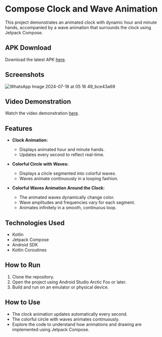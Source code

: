 # Compose Clock and Wave Animation

This project demonstrates an animated clock with dynamic hour and minute hands, accompanied by a wave animation that surrounds the clock using Jetpack Compose.

## APK Download

Download the latest APK [here]().

## Screenshots


![WhatsApp Image 2024-07-18 at 05 16 49_bce43a69](https://github.com/user-attachments/assets/df6f4114-90ff-429e-a4f7-b4459a3bef43) 

## Video Demonstration

Watch the video demonstration [here](https://youtu.be/cF3SAknxsTc?si=Oxoa6QBnE8kEXBy-).

## Features

- **Clock Animation:**
  - Displays animated hour and minute hands.
  - Updates every second to reflect real-time.

- **Colorful Circle with Waves:**
  - Displays a circle segmented into colorful waves.
  - Waves animate continuously in a looping fashion.

- **Colorful Waves Animation Around the Clock:**
  - The animated waves dynamically change color.
  - Wave amplitudes and frequencies vary for each segment.
  - Animates infinitely in a smooth, continuous loop.

## Technologies Used

- Kotlin
- Jetpack Compose
- Android SDK
- Kotlin Coroutines

## How to Run
1. Clone the repository.
2. Open the project using Android Studio Arctic Fox or later.
3. Build and run on an emulator or physical device.

## How to Use

- The clock animation updates automatically every second.
- The colorful circle with waves animates continuously.
- Explore the code to understand how animations and drawing are implemented using Jetpack Compose.
